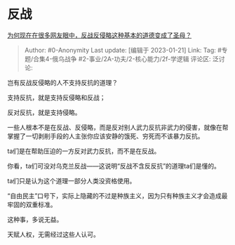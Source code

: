 # 反战
[为何现在在很多网友眼中，反战反侵略这种基本的道德变成了圣母？](https://www.zhihu.com/question/557378297/answer/2853854437)

> Author: #0-Anonymity
> Last update: [编辑于 2023-01-21]
> Link:
> Tag: #专题/合集4-俄乌战争 #2-事业/2A-功夫/2-核心能力/2f-学逻辑
> 评论区:
> 泛讨论:

岂有反战反侵略的人不支持反抗的道理？

支持反抗，就是支持反侵略和反战；

反对反抗，就是支持侵略。

一些人根本不是在反战、反侵略，而是反对别人武力反抗非武力的侵害，就像在帮掌握了一切剥削手段的人主张你应该安静的饿死、穷死而不该暴力反抗。

ta们是在帮助压迫的一方反对武力反抗，而不是在反战。

你看，ta们可没对乌克兰反战——这说明“反战不含反反抗”的道理ta们是懂的。

ta们只是认为这个道理一部分人类没资格使用。

“自由民主”口号下，实际上隐藏的不过是种族主义，因为只有种族主义才会造成最牢固的双重标准。

这种事，多说无益。

天赋人权，无需经过这些人认可。
